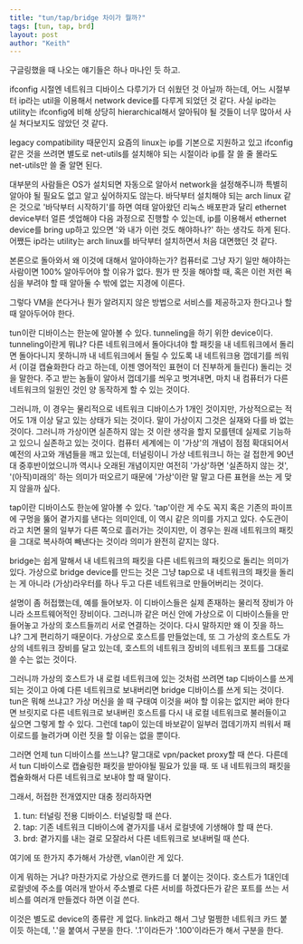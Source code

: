 ```yaml
---
title: "tun/tap/bridge 차이가 뭘까?"
tags: [tun, tap, brd]
layout: post
author: "Keith"
---
```


구글링했을 때 나오는 얘기들은 하나 마나인 듯 하고.

ifconfig 시절엔 네트워크 디바이스 다루기가 더 쉬웠던 것 아닐까 하는데, 어느 시절부터 ip라는 util을 이용해서 network device를 다루게 되었던 것 같다. 사실 ip라는 utility는 ifconfig에 비해 상당히 hierarchical해서 알아둬야 될 것들이 너무 많아서 사실 쳐다보지도 않았던 것 같다.

legacy compatibility 때문인지 요즘의 linux는 ip를 기본으로 지원하고 있고 ifconfig같은 것을 쓰려면 별도로 net-utils를 설치해야 되는 시절이라 ip를 잘 쓸 줄 몰라도 net-utils만 쓸 줄 알면 된다.

대부분의 사람들은 OS가 설치되면 자동으로 알아서 network을 설정해주니까 특별히 알아야 될 필요도 없고 알고 싶어하지도 않는다. 바닥부터 설치해야 되는 arch linux 같은 것으로 '바닥부터 시작하기'를 하면 여태 알아왔던 리눅스 배포판과 달리 ethernet device부터 얼른 셋업해야 다음 과정으로 진행할 수 있는데, ip를 이용해서 ethernet device를 bring up하고 있으면 '와 내가 이런 것도 해야하나?' 하는 생각도 하게 된다. 어쨌든 ip라는 utility는 arch linux를 바닥부터 설치하면서 처음 대면했던 것 같다. 

본론으로 돌아와서 왜 이것에 대해서 알아야하는가? 컴퓨터로 그냥 자기 일만 해야하는 사람이면 100% 알아두어야 할 이유가 없다. 뭔가 딴 짓을 해야할 때, 혹은 이런 저런 욕심을 부려야 할 때 알아둘 수 밖에 없는 지경에 이른다. 

그렇다 VM을 쓴다거나 뭔가 알려지지 않은 방법으로 서비스를 제공하고자 한다고나 할 때 알아두어야 한다.

tun이란 디바이스는 한눈에 알아볼 수 있다. tunneling을 하기 위한 device이다. tunneling이란게 뭐냐? 다른 네트워크에서 돌아다녀야 할 패킷을 내 네트워크에서 돌리면 돌아다니지 못하니까 내 네트워크에서 돌릴 수 있도록 내 네트워크용 껍데기를 씌워서 (이걸 캡슐화한다 라고 하는데, 이젠 영어적인 표현이 더 진부하게 들린다) 돌리는 것을 말한다. 주고 받는 놈들이 알아서 껍데기를 씌우고 벗겨내면, 마치 내 컴퓨터가 다른 네트워크의 일원인 것인 양 동작하게 할 수 있는 것이다.

그러니까, 이 경우는 물리적으로 네트워크 디바이스가 1개인 것이지만, 가상적으로는 적어도 1개 이상 달고 있는 상태가 되는 것이다. 말이 가상이지 그것은 실재와 다를 바 없는 것이다. 그러니까 가상이면 실존하지 않는 것 이란 생각을 할지 모를텐데 실제로 기능하고 있으니 실존하고 있는 것이다. 컴퓨터 세계에는 이 '가상'의 개념이 점점 확대되어서 예전의 사고와 개념들을 깨고 있는데, 터널링이니 가상 네트워크니 하는 걸 접한게 90년대 중후반이었으니까 역시나 오래된 개념이지만 여전히 '가상'하면 '실존하지 않는 것', '(아직)미래의' 하는 의미가 떠오르기 때문에 '가상'이란 말 말고 다른 표현을 쓰는 게 맞지 않을까 싶다.

tap이란 디바이스도 한눈에 알아볼 수 있다. 'tap'이란 게 수도 꼭지 혹은 기존의 파이프에 구멍을 뚫어 곁가지를 낸다는 의미인데, 이 역시 같은 의미를 가지고 있다. 수도관이라고 치면 물의 일부가 다른 쪽으로 흘러가는 것이지만, 이 경우는 원래 네트워크의 패킷을 그대로 복사하여 빼낸다는 것이라 의미가 완전히 같지는 않다.

bridge는 쉽게 말해서 내 네트워크의 패킷을 다른 네트워크의 패킷으로 돌리는 의미가 있다. 가상으로 bridge device를 만드는 것은 그냥 tap으로 내 네트워크의 패킷을 돌리는 게 아니라 (가상)라우터를 하나 두고 다른 네트워크로 만들어버리는 것이다. 

설명이 좀 허접했는데, 예를 들어보자. 이 디바이스들은 실제 존재하는 물리적 장비가 아니라 소프트웨어적인 장비이다. 그러니까 같은 머신 안에 가상으로 이 디바이스들을 만들어놓고 가상의 호스트들끼리 서로 연결하는 것이다. 다시 말하지만 왜 이 짓을 하느냐? 그게 편리하기 때문이다. 가상으로 호스트를 만들었는데, 또 그 가상의 호스트도 가상의 네트워크 장비를 달고 있는데, 호스트의 네트워크 장비의 네트워크 포트를 그대로 쓸 수는 없는 것이다. 

그러니까 가상의 호스트가 내 로컬 네트워크에 있는 것처럼 쓰려면 tap 디바이스를 쓰게 되는 것이고 아예 다른 네트워크로 보내버리면 bridge 디바이스를 쓰게 되는 것이다. tun은 뭐해 쓰냐고? 가상 머신을 쓸 때 구태여 이것을 써야 할 이유는 없지만 써야 한다면 브릿지로 다른 네트워크로 보내버린 호스트를 다시 내 로컬 네트워크로 불러들이고 싶으면 그렇게 할 수 있다. 그런데 tap이 있는데 바보같이 일부러 껍데기까지 씌워서 패이로드를 늘려가며 이런 짓을 할 이유는 없을 뿐이다.

그러면 언제 tun 디바이스를 쓰느냐? 말그대로 vpn/packet proxy할 때 쓴다. 다른데서 tun 디바이스로 캡슐링한 패킷을 받아야될 필요가 있을 때. 또 내 네트워크의 패킷을 켑슐화해서 다른 네트워크로 보내야 할 때 말이다. 

그래서, 허접한 전개였지만 대충 정리하자면

1) tun: 터널링 전용 디바이스. 터널링할 때 쓴다. 
2) tap: 기존 네트워크 디바이스에 곁가지를 내서 로컬넷에 기생해야 할 때 쓴다. 
3) brd: 곁가지를 내는 걸로 모잘라서 다른 네트워크로 보내버릴 때 쓴다.

여기에 또 한가지 추가해서 가상랜, vlan이란 게 있다. 

이게 뭐하는 거냐? 마찬가지로 가상으로 랜카드를 더 붙이는 것이다. 호스트가 1대인데 로컬넷에 주소를 여러개 받아서 주소별로 다른 서비를 하겠다든가 같은 포트를 쓰는 서비스를 여러개 만들겠다 하면 이걸 쓴다.

이것은 별도로 device의 종류란 게 없다. link라고 해서 그냥 멀쩡한 네트워크 카드 붙이듯 하는데, '.'을 붙여서 구분을 한다. '.1'이라든가 '.100'이라든가 해서 구분을 한다. 



